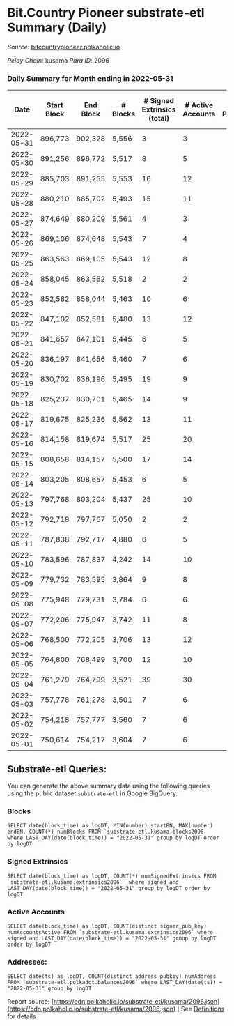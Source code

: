 # Bit.Country Pioneer substrate-etl Summary (Daily)

_Source_: [bitcountrypioneer.polkaholic.io](https://bitcountrypioneer.polkaholic.io)

*Relay Chain*: kusama
*Para ID*: 2096



### Daily Summary for Month ending in 2022-05-31


| Date | Start Block | End Block | # Blocks | # Signed Extrinsics (total) | # Active Accounts | # Passive | # New | # Addresses with Balances | # Events | # Transfers | # XCM Transfers In | # XCM Transfers Out |
| ---- | ----------- | --------- | -------- | --------------------------- | ----------------- | --------- | ----- | ------------------------- | -------- | ----------- | ------------------ | ------------------- |
| 2022-05-31 | 896,773 | 902,328 | 5,556  | 3 | 3 |  |  | 16,447 | 11,284 | 153  |   |   |
| 2022-05-30 | 891,256 | 896,772 | 5,517  | 8 | 5 |  |  | 16,447 | 11,285 | 207  |   |   |
| 2022-05-29 | 885,703 | 891,255 | 5,553  | 16 | 12 |  |  | 16,447 | 11,768 | 582  |   |   |
| 2022-05-28 | 880,210 | 885,702 | 5,493  | 15 | 11 |  |  | 16,447 | 11,643 | 578  |   |   |
| 2022-05-27 | 874,649 | 880,209 | 5,561  | 4 | 3 |  |  | 16,447 | 11,302 | 156  |   |   |
| 2022-05-26 | 869,106 | 874,648 | 5,543  | 7 | 4 |  |  | 16,447 | 11,353 | 228  |   |   |
| 2022-05-25 | 863,563 | 869,105 | 5,543  | 12 | 8 |  |  | 16,447 | 11,527 | 377  |   |   |
| 2022-05-24 | 858,045 | 863,562 | 5,518  | 2 | 2 |  |  | 16,447 | 11,149 | 205  |   |   |
| 2022-05-23 | 852,582 | 858,044 | 5,463  | 10 | 6 |  |  | 16,397 | 11,304 | 324  |   |   |
| 2022-05-22 | 847,102 | 852,581 | 5,480  | 13 | 12 |  |  | 16,397 | 11,555 | 526  |   |   |
| 2022-05-21 | 841,657 | 847,101 | 5,445  | 6 | 5 |  |  | 16,397 | 11,185 | 261  |   |   |
| 2022-05-20 | 836,197 | 841,656 | 5,460  | 7 | 6 |  |  | 16,397 | 11,266 | 311  |   |   |
| 2022-05-19 | 830,702 | 836,196 | 5,495  | 19 | 9 |  |  | 16,397 | 11,632 | 543  |   |   |
| 2022-05-18 | 825,237 | 830,701 | 5,465  | 14 | 9 |  |  | 16,397 | 11,465 | 461  |   |   |
| 2022-05-17 | 819,675 | 825,236 | 5,562  | 13 | 11 |  |  | 16,397 | 11,757 | 668  |   |   |
| 2022-05-16 | 814,158 | 819,674 | 5,517  | 25 | 20 |  |  | 16,347 | 11,938 | 779  |   |   |
| 2022-05-15 | 808,658 | 814,157 | 5,500  | 17 | 14 |  |  | 16,347 | 11,750 | 660  |   |   |
| 2022-05-14 | 803,205 | 808,657 | 5,453  | 6 | 5 |  |  | 16,347 | 11,172 | 232  |   |   |
| 2022-05-13 | 797,768 | 803,204 | 5,437  | 25 | 10 |  |  | 16,347 | 11,583 | 580  |   |   |
| 2022-05-12 | 792,718 | 797,767 | 5,050  | 2 | 2 |  |  | 16,347 | 10,182 | 71  |   |   |
| 2022-05-11 | 787,838 | 792,717 | 4,880  | 6 | 5 |  |  | 16,346 | 10,037 | 240  |   |   |
| 2022-05-10 | 783,596 | 787,837 | 4,242  | 14 | 10 |  |  | 16,346 | 9,021 | 463  |   |   |
| 2022-05-09 | 779,732 | 783,595 | 3,864  | 9 | 8 |  |  | 16,346 | 8,166 | 496  |   |   |
| 2022-05-08 | 775,948 | 779,731 | 3,784  | 6 | 6 |  |  | 16,296 | 7,936 | 334  |   |   |
| 2022-05-07 | 772,206 | 775,947 | 3,742  | 11 | 8 |  |  | 16,296 | 7,944 | 405  |   |   |
| 2022-05-06 | 768,500 | 772,205 | 3,706  | 13 | 12 |  |  | 16,296 | 8,063 | 582  |   |   |
| 2022-05-05 | 764,800 | 768,499 | 3,700  | 12 | 10 |  |  | 16,296 | 7,903 | 545  |   |   |
| 2022-05-04 | 761,279 | 764,799 | 3,521  | 39 | 30 |  |  | 16,246 | 8,334 | 1,193  |   |   |
| 2022-05-03 | 757,778 | 761,278 | 3,501  | 7 | 6 |  |  | 16,196 | 7,244 | 207  |   |   |
| 2022-05-02 | 754,218 | 757,777 | 3,560  | 7 | 6 |  |  | 16,196 | 7,470 | 408  |   |   |
| 2022-05-01 | 750,614 | 754,217 | 3,604  | 7 | 6 |  |  | 16,146 | 7,429 | 186  |   |   |

## Substrate-etl Queries:
You can generate the above summary data using the following queries using the public dataset `substrate-etl` in Google BigQuery:


### Blocks
```
SELECT date(block_time) as logDT, MIN(number) startBN, MAX(number) endBN, COUNT(*) numBlocks FROM `substrate-etl.kusama.blocks2096`  where LAST_DAY(date(block_time)) = "2022-05-31" group by logDT order by logDT
```


### Signed Extrinsics
```
SELECT date(block_time) as logDT, COUNT(*) numSignedExtrinsics FROM `substrate-etl.kusama.extrinsics2096`  where signed and LAST_DAY(date(block_time)) = "2022-05-31" group by logDT order by logDT
```


### Active Accounts
```
SELECT date(block_time) as logDT, COUNT(distinct signer_pub_key) numAccountsActive FROM `substrate-etl.kusama.extrinsics2096` where signed and LAST_DAY(date(block_time)) = "2022-05-31" group by logDT order by logDT
```


### Addresses:
```
SELECT date(ts) as logDT, COUNT(distinct address_pubkey) numAddress FROM `substrate-etl.polkadot.balances2096` where LAST_DAY(date(ts)) = "2022-05-31" group by logDT
```



Report source: [https://cdn.polkaholic.io/substrate-etl/kusama/2096.json](https://cdn.polkaholic.io/substrate-etl/kusama/2096.json) | See [Definitions](/DEFINITIONS.md) for details
